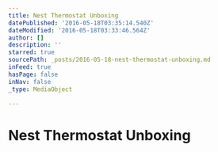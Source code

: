 ```yaml
---
title: Nest Thermostat Unboxing
datePublished: '2016-05-18T03:35:14.540Z'
dateModified: '2016-05-18T03:33:46.564Z'
author: []
description: ''
starred: true
sourcePath: _posts/2016-05-18-nest-thermostat-unboxing.md
inFeed: true
hasPage: false
inNav: false
_type: MediaObject

---
```

# Nest Thermostat Unboxing